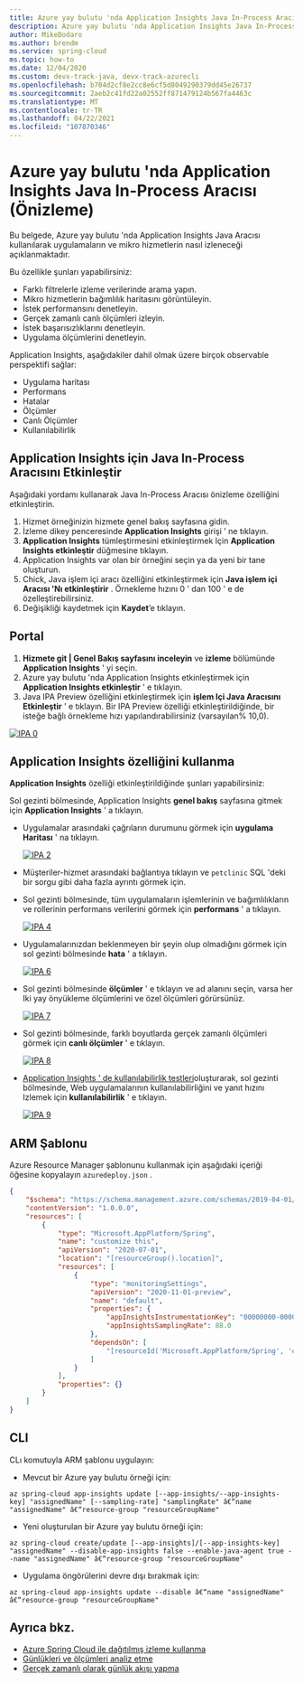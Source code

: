 ```yaml
---
title: Azure yay bulutu 'nda Application Insights Java In-Process Aracısı kullanma
description: Azure yay bulutu 'nda Application Insights Java In-Process Aracısı kullanarak uygulamaları ve mikro hizmetleri izleme.
author: MikeDodaro
ms.author: brendm
ms.service: spring-cloud
ms.topic: how-to
ms.date: 12/04/2020
ms.custom: devx-track-java, devx-track-azurecli
ms.openlocfilehash: b704d2cf8e2cc8e6cf5d8049290379dd45e26737
ms.sourcegitcommit: 2aeb2c41fd22a02552ff871479124b567fa4463c
ms.translationtype: MT
ms.contentlocale: tr-TR
ms.lasthandoff: 04/22/2021
ms.locfileid: "107870346"
---
```

# <a name="application-insights-java-in-process-agent-in-azure-spring-cloud-preview"></a>Azure yay bulutu 'nda Application Insights Java In-Process Aracısı (Önizleme)

Bu belgede, Azure yay bulutu 'nda Application Insights Java Aracısı kullanılarak uygulamaların ve mikro hizmetlerin nasıl izleneceği açıklanmaktadır. 

Bu özellikle şunları yapabilirsiniz:

* Farklı filtrelerle izleme verilerinde arama yapın.
* Mikro hizmetlerin bağımlılık haritasını görüntüleyin.
* İstek performansını denetleyin.
* Gerçek zamanlı canlı ölçümleri izleyin.
* İstek başarısızlıklarını denetleyin.
* Uygulama ölçümlerini denetleyin.

Application Insights, aşağıdakiler dahil olmak üzere birçok observable perspektifi sağlar:

* Uygulama haritası
* Performans
* Hatalar
* Ölçümler
* Canlı Ölçümler
* Kullanılabilirlik

## <a name="enable-java-in-process-agent-for-application-insights"></a>Application Insights için Java In-Process Aracısını Etkinleştir

Aşağıdaki yordamı kullanarak Java In-Process Aracısı önizleme özelliğini etkinleştirin.

1. Hizmet örneğinizin hizmete genel bakış sayfasına gidin.
2. İzleme dikey penceresinde **Application Insights** girişi ' ne tıklayın.
3. **Application Insights** tümleştirmesini etkinleştirmek Için **Application Insights etkinleştir** düğmesine tıklayın.
4. Application Insights var olan bir örneğini seçin ya da yeni bir tane oluşturun.
5. Chick, Java işlem içi aracı özelliğini etkinleştirmek için **Java işlem içi Aracısı 'Nı etkinleştirir** . Örnekleme hızını 0 ' dan 100 ' e de özelleştirebilirsiniz.
6.  Değişikliği kaydetmek için **Kaydet**’e tıklayın.

## <a name="portal"></a>Portal

1. **Hizmete git | Genel Bakış sayfasını inceleyin** ve **izleme** bölümünde **Application Insights** ' yi seçin. 
2. Azure yay bulutu 'nda Application Insights etkinleştirmek için **Application Insights etkinleştir** ' e tıklayın.
3. Java IPA Preview özelliğini etkinleştirmek için **işlem Içi Java Aracısını Etkinleştir** ' e tıklayın. Bir IPA Preview özelliği etkinleştirildiğinde, bir isteğe bağlı örnekleme hızı yapılandırabilirsiniz (varsayılan% 10,0).

  [![IPA 0](media/spring-cloud-application-insights/insights-process-agent-0.png)](media/spring-cloud-application-insights/insights-process-agent-0.png)

## <a name="using-the-application-insights-feature"></a>Application Insights özelliğini kullanma

**Application Insights** özelliği etkinleştirildiğinde şunları yapabilirsiniz:

Sol gezinti bölmesinde, Application Insights **genel bakış** sayfasına gitmek için **Application Insights** ' a tıklayın. 

* Uygulamalar arasındaki çağrıların durumunu görmek için **uygulama Haritası** ' na tıklayın.

  [![IPA 2](media/spring-cloud-application-insights/insights-process-agent-2-map.png)](media/spring-cloud-application-insights/insights-process-agent-2-map.png)

* Müşteriler-hizmet arasındaki bağlantıya tıklayın ve `petclinic` SQL 'deki bir sorgu gibi daha fazla ayrıntı görmek için.

* Sol gezinti bölmesinde, tüm uygulamaların işlemlerinin ve bağımlılıkların ve rollerinin performans verilerini görmek için **performans** ' a tıklayın.

  [![IPA 4](media/spring-cloud-application-insights/insights-process-agent-4-performance.png)](media/spring-cloud-application-insights/insights-process-agent-4-performance.png)

* Uygulamalarınızdan beklenmeyen bir şeyin olup olmadığını görmek için sol gezinti bölmesinde **hata** ' a tıklayın.

  [![IPA 6](media/spring-cloud-application-insights/insights-process-agent-6-failures.png)](media/spring-cloud-application-insights/insights-process-agent-6-failures.png)

* Sol gezinti bölmesinde **ölçümler** ' e tıklayın ve ad alanını seçin, varsa her Iki yay önyükleme ölçümlerini ve özel ölçümleri görürsünüz.

  [![IPA 7](media/spring-cloud-application-insights/insights-process-agent-5-metrics.png)](media/spring-cloud-application-insights/insights-process-agent-5-metrics.png)

* Sol gezinti bölmesinde, farklı boyutlarda gerçek zamanlı ölçümleri görmek için **canlı ölçümler** ' e tıklayın.

  [![IPA 8](media/spring-cloud-application-insights/petclinic-microservices-live-metrics.jpg)](media/spring-cloud-application-insights/petclinic-microservices-live-metrics.jpg)

* [Application Insights ' de kullanılabilirlik testleri](../azure-monitor/app/monitor-web-app-availability.md)oluşturarak, sol gezinti bölmesinde, Web uygulamalarının kullanılabilirliğini ve yanıt hızını Izlemek için **kullanılabilirlik** ' e tıklayın.

  [![IPA 9](media/spring-cloud-application-insights/petclinic-microservices-availability.jpg)](media/spring-cloud-application-insights/petclinic-microservices-availability.jpg)

## <a name="arm-template"></a>ARM Şablonu
Azure Resource Manager şablonunu kullanmak için aşağıdaki içeriği öğesine kopyalayın `azuredeploy.json` .

```json
{
    "$schema": "https://schema.management.azure.com/schemas/2019-04-01/deploymentTemplate.json#",
    "contentVersion": "1.0.0.0",
    "resources": [
        {
            "type": "Microsoft.AppPlatform/Spring",
            "name": "customize this",
            "apiVersion": "2020-07-01",
            "location": "[resourceGroup().location]",
            "resources": [
                {
                    "type": "monitoringSettings",
                    "apiVersion": "2020-11-01-preview",
                    "name": "default",
                    "properties": {
                        "appInsightsInstrumentationKey": "00000000-0000-0000-0000-000000000000",
                        "appInsightsSamplingRate": 88.0
                    },
                    "dependsOn": [
                        "[resourceId('Microsoft.AppPlatform/Spring', 'customize this')]"
                    ]
                }
            ],
            "properties": {}
        }
    ]
}
```

## <a name="cli"></a>CLI
CLı komutuyla ARM şablonu uygulayın:

* Mevcut bir Azure yay bulutu örneği için:

```azurecli
az spring-cloud app-insights update [--app-insights/--app-insights-key] "assignedName" [--sampling-rate] "samplingRate" â€“name "assignedName" â€“resource-group "resourceGroupName"
```
* Yeni oluşturulan bir Azure yay bulutu örneği için:

```azurecli
az spring-cloud create/update [--app-insights]/[--app-insights-key] "assignedName" --disable-app-insights false --enable-java-agent true --name "assignedName" â€“resource-group "resourceGroupName"
```
* Uygulama öngörülerini devre dışı bırakmak için:

```azurecli
az spring-cloud app-insights update --disable â€“name "assignedName" â€“resource-group "resourceGroupName"

```

## <a name="see-also"></a>Ayrıca bkz.
* [Azure Spring Cloud ile dağıtılmış izleme kullanma](spring-cloud-howto-distributed-tracing.md)
* [Günlükleri ve ölçümleri analiz etme](diagnostic-services.md)
* [Gerçek zamanlı olarak günlük akışı yapma](spring-cloud-howto-log-streaming.md)
